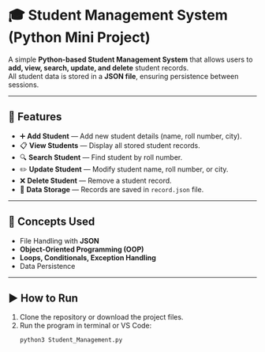 # 🎓 Student Management System (Python Mini Project)

A simple **Python-based Student Management System** that allows users to **add, view, search, update, and delete** student records.  
All student data is stored in a **JSON file**, ensuring persistence between sessions.

---

## 🚀 Features
- ➕ **Add Student** — Add new student details (name, roll number, city).  
- 📋 **View Students** — Display all stored student records.  
- 🔍 **Search Student** — Find student by roll number.  
- ✏️ **Update Student** — Modify student name, roll number, or city.  
- ❌ **Delete Student** — Remove a student record.  
- 💾 **Data Storage** — Records are saved in `record.json` file.

---

## 🧠 Concepts Used
- File Handling with **JSON**  
- **Object-Oriented Programming (OOP)**  
- **Loops, Conditionals, Exception Handling**  
- Data Persistence  


---

## ▶️ How to Run
1. Clone the repository or download the project files.  
2. Run the program in terminal or VS Code:
   ```bash
   python3 Student_Management.py

